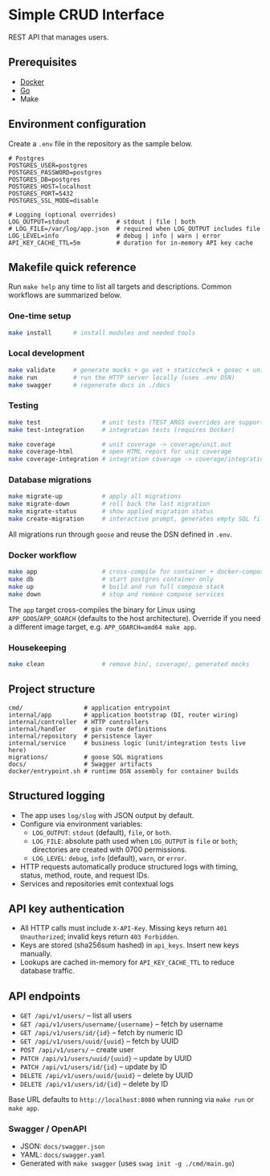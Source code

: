 # Simple CRUD Interface

REST API that manages users.

## Prerequisites

- [Docker](https://www.docker.com/get-started/)
- [Go](https://go.dev/dl/)
- Make

## Environment configuration

Create a `.env` file in the repository as the sample below.

```env
# Postgres
POSTGRES_USER=postgres
POSTGRES_PASSWORD=postgres
POSTGRES_DB=postgres
POSTGRES_HOST=localhost
POSTGRES_PORT=5432
POSTGRES_SSL_MODE=disable

# Logging (optional overrides)
LOG_OUTPUT=stdout             # stdout | file | both
# LOG_FILE=/var/log/app.json  # required when LOG_OUTPUT includes file
LOG_LEVEL=info                # debug | info | warn | error
API_KEY_CACHE_TTL=5m          # duration for in-memory API key cache
```

## Makefile quick reference

Run `make help` any time to list all targets and descriptions. Common workflows are summarized below.

### One-time setup

```bash
make install      # install modules and needed tools 
```

### Local development

```bash
make validate     # generate mocks + go vet + staticcheck + gosec + unit tests
make run          # run the HTTP server locally (uses .env DSN)
make swagger      # regenerate docs in ./docs
```

### Testing

```bash
make test                 # unit tests (TEST_ARGS overrides are supported)
make test-integration     # integration tests (requires Docker)

make coverage             # unit coverage -> coverage/unit.out
make coverage-html        # open HTML report for unit coverage
make coverage-integration # integration coverage -> coverage/integration.out
```

### Database migrations

```bash
make migrate-up           # apply all migrations
make migrate-down         # roll back the last migration
make migrate-status       # show applied migration status
make create-migration     # interactive prompt, generates empty SQL file
```

All migrations run through `goose` and reuse the DSN defined in `.env`.

### Docker workflow

```bash
make app                  # cross-compile for container + docker-compose up app
make db                   # start postgres container only
make up                   # build and run full compose stack
make down                 # stop and remove compose services
```

The `app` target cross-compiles the binary for Linux using `APP_GOOS`/`APP_GOARCH` (defaults to the host architecture). Override if you need a different image target, e.g. `APP_GOARCH=amd64 make app`.

### Housekeeping

```bash
make clean                # remove bin/, coverage/, generated mocks
```

## Project structure

```
cmd/                 # application entrypoint
internal/app         # application bootstrap (DI, router wiring)
internal/controller  # HTTP controllers
internal/handler     # gin route definitions
internal/repository  # persistence layer
internal/service     # business logic (unit/integration tests live here)
migrations/          # goose SQL migrations
docs/                # Swagger artifacts
docker/entrypoint.sh # runtime DSN assembly for container builds
```

## Structured logging

- The app uses `log/slog` with JSON output by default.
- Configure via environment variables:
  - `LOG_OUTPUT`: `stdout` (default), `file`, or `both`.
  - `LOG_FILE`: absolute path used when `LOG_OUTPUT` is `file` or `both`; directories are created with 0700 permissions.
  - `LOG_LEVEL`: `debug`, `info` (default), `warn`, or `error`.
- HTTP requests automatically produce structured logs with timing, status, method, route, and request IDs.
- Services and repositories emit contextual logs 

## API key authentication

- All HTTP calls must include `X-API-Key`. Missing keys return `401 Unauthorized`; invalid keys return `403 Forbidden`.
- Keys are stored (sha256sum hashed) in `api_keys`. Insert new keys manually.
- Lookups are cached in-memory for `API_KEY_CACHE_TTL` to reduce database traffic.

## API endpoints

- `GET /api/v1/users/` – list all users
- `GET /api/v1/users/username/{username}` – fetch by username
- `GET /api/v1/users/id/{id}` – fetch by numeric ID
- `GET /api/v1/users/uuid/{uuid}` – fetch by UUID
- `POST /api/v1/users/` – create user
- `PATCH /api/v1/users/uuid/{uuid}` – update by UUID
- `PATCH /api/v1/users/id/{id}` – update by ID
- `DELETE /api/v1/users/uuid/{uuid}` – delete by UUID
- `DELETE /api/v1/users/id/{id}` – delete by ID

Base URL defaults to `http://localhost:8080` when running via `make run` or `make app`.

### Swagger / OpenAPI

- JSON: `docs/swagger.json`
- YAML: `docs/swagger.yaml`
- Generated with `make swagger` (uses `swag init -g ./cmd/main.go`)
